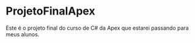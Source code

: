 # ProjetoFinalApex
Este é o projeto final do curso de C# da Apex que estarei passando para meus alunos.
